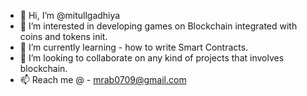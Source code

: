 - 👋 Hi, I’m @mitullgadhiya
- 👀 I’m interested in developing games on Blockchain integrated with coins and tokens init.
- 🌱 I’m currently learning - how to write Smart Contracts.
- 💞️ I’m looking to collaborate on any kind of projects that involves blockchain.
- 📫 Reach me @ - mrab0709@gmail.com

<!---
mitullgadhiya/mitullgadhiya is a ✨ special ✨ repository because its `README.md` (this file) appears on your GitHub profile.
You can click the Preview link to take a look at your changes.
--->
